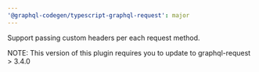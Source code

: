 ```yaml
---
'@graphql-codegen/typescript-graphql-request': major
---
```


Support passing custom headers per each request method.

NOTE: This version of this plugin requires you to update to graphql-request > 3.4.0
